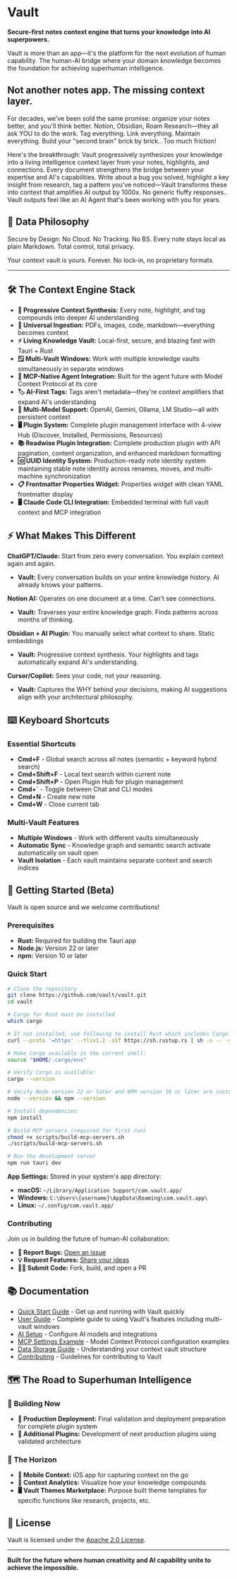 # Vault

**Secure-first notes context engine that turns your knowledge into AI superpowers.**

Vault is more than an app—it's the platform for the next evolution of human capability. The human-AI bridge where your domain knowledge becomes the foundation for achieving superhuman intelligence.

## Not another notes app. The missing context layer. 

For decades, we've been sold the same promise: organize your notes better, and you'll think better. Notion, Obsidian, Roam Research—they all ask YOU to do the work. Tag everything. Link everything. Maintain everything. Build your "second brain" brick by brick.. Too much friction!

Here's the breakthrough: Vault progressively synthesizes your knowledge into a living intelligence context layer from your notes, highlights, and connections. Every document strengthens the bridge between your expertise and AI's capabilities. Write about a bug you solved, highlight a key insight from research, tag a pattern you've noticed—Vault transforms these into context that amplifies AI output by 1000x. No generic fluffy responses.. Vault outputs feel like an AI Agent that's been working with you for years.

## 💾 Data Philosophy

Secure by Design: No Cloud. No Tracking. No BS. Every note stays local as plain Markdown. Total control, total privacy.

Your context vault is yours. Forever. No lock-in, no proprietary formats.

---

## 🛠️ The Context Engine Stack

*   **🔮 Progressive Context Synthesis:** Every note, highlight, and tag compounds into deeper AI understanding
*   **📄 Universal Ingestion:** PDFs, images, code, markdown—everything becomes context
*   **⚡ Living Knowledge Vault:** Local-first, secure, and blazing fast with Tauri + Rust
*   **🪟 Multi-Vault Windows:** Work with multiple knowledge vaults simultaneously in separate windows
*   **🤖 MCP-Native Agent Integration:** Built for the agent future with Model Context Protocol at its core
*   **🏷️ AI-First Tags:** Tags aren't metadata—they're context amplifiers that expand AI's understanding
*   **🎯 Multi-Model Support:** OpenAI, Gemini, Ollama, LM Studio—all with persistent context
*   **🖥️ Plugin System:** Complete plugin management interface with 4-view Hub (Discover, Installed, Permissions, Resources)
*   **📚 Readwise Plugin Integration:** Complete production plugin with API pagination, content organization, and enhanced markdown formatting
*   **🆔 UUID Identity System:** Production-ready note identity system maintaining stable note identity across renames, moves, and multi-machine synchronization
*   **📋 Frontmatter Properties Widget:** Properties widget with clean YAML frontmatter display
*   **🖥️ Claude Code CLI Integration:** Embedded terminal with full vault context and MCP integration

## ⚡ What Makes This Different

**ChatGPT/Claude:** Start from zero every conversation. You explain context again and again.
- **Vault:** Every conversation builds on your entire knowledge history. AI already knows your patterns.

**Notion AI:** Operates on one document at a time. Can't see connections.
- **Vault:** Traverses your entire knowledge graph. Finds patterns across months of thinking.

**Obsidian + AI Plugin:** You manually select what context to share. Static embeddings
- **Vault:** Progressive context synthesis. Your highlights and tags automatically expand AI's understanding.

**Cursor/Copilot:** Sees your code, not your reasoning.
- **Vault:** Captures the WHY behind your decisions, making AI suggestions align with your architectural philosophy.

## ⌨️ Keyboard Shortcuts

### Essential Shortcuts
- **Cmd+F** - Global search across all notes (semantic + keyword hybrid search)
- **Cmd+Shift+F** - Local text search within current note
- **Cmd+Shift+P** - Open Plugin Hub for plugin management
- **Cmd+`** - Toggle between Chat and CLI modes
- **Cmd+N** - Create new note
- **Cmd+W** - Close current tab

### Multi-Vault Features
- **Multiple Windows** - Work with different vaults simultaneously
- **Automatic Sync** - Knowledge graph and semantic search activate automatically on vault open
- **Vault Isolation** - Each vault maintains separate context and search indices

## 🚀 Getting Started (Beta)

Vault is open source and we welcome contributions!

### Prerequisites
- **Rust:** Required for building the Tauri app
- **Node.js:** Version 22 or later
- **npm:** Version 10 or later

### Quick Start

```bash
# Clone the repository
git clone https://github.com/vault/vault.git
cd vault

# Cargo for Rust must be installed
which cargo

# If not installed, use following to install Rust which includes Cargo
curl --proto '=https' --tlsv1.2 -sSf https://sh.rustup.rs | sh -s -- -y

# Make Cargo available in the current shell:
source "$HOME/.cargo/env"

# Verify Cargo is available:
cargo --version

# Verify Node version 22 or later and NPM version 10 or later are installed: 
node --version && npm --version

# Install dependencies
npm install

# Build MCP servers (required for first run)
chmod +x scripts/build-mcp-servers.sh
./scripts/build-mcp-servers.sh

# Run the development server
npm run tauri dev
```


**App Settings:** Stored in your system's app directory:
- **macOS:** `~/Library/Application Support/com.vault.app/`
- **Windows:** `C:\Users\{username}\AppData\Roaming\com.vault.app\`
- **Linux:** `~/.config/com.vault.app/`

### Contributing

Join us in building the future of human-AI collaboration:

*   **🐛 Report Bugs:** [Open an issue](https://github.com/vault/vault/issues/new?template=bug_report.md)
*   **💡 Request Features:** [Share your ideas](https://github.com/vault/vault/issues/new?template=feature_request.md)
*   **🧑‍💻 Submit Code:** Fork, build, and open a PR

## 📚 Documentation

- [Quick Start Guide](docs/QUICK_START_GUIDE.md) - Get up and running with Vault quickly
- [User Guide](docs/USER_GUIDE.md) - Complete guide to using Vault's features including multi-vault windows
- [AI Setup](docs/AI_SETUP.md) - Configure AI models and integrations
- [MCP Settings Example](docs/MCP_SETTINGS_EXAMPLE.md) - Model Context Protocol configuration examples
- [Data Storage Guide](docs/DATA_STORAGE.md) - Understanding your context vault structure
- [Contributing](docs/CONTRIBUTING.md) - Guidelines for contributing to Vault

## 🗺️ The Road to Superhuman Intelligence

### 🚧 Building Now
*   **🧪 Production Deployment:** Final validation and deployment preparation for complete plugin system
*   **📱 Additional Plugins:** Development of next production plugins using validated architecture

### 🚀 The Horizon
*   **📱 Mobile Context:** iOS app for capturing context on the go
*   **🧠 Context Analytics:** Visualize how your knowledge compounds
*   **🖥️ Vault Themes Marketplace:** Purpose built theme templates for specific functions like research, projects, etc. 

## 📄 License

Vault is licensed under the [Apache 2.0 License](LICENSE).

---

**Built for the future where human creativity and AI capability unite to achieve the impossible.**